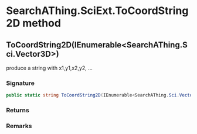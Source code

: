 # SearchAThing.SciExt.ToCoordString2D method
## ToCoordString2D(IEnumerable<SearchAThing.Sci.Vector3D>)
produce a string with x1,y1,x2,y2, ...

### Signature
```csharp
public static string ToCoordString2D(IEnumerable<SearchAThing.Sci.Vector3D> points)
```
### Returns

### Remarks

